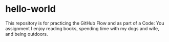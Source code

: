 # hello-world
This repository is for practicing the GitHub Flow and as part of a Code: You assignment
I enjoy reading books, spending time with my dogs and wife, and being outdoors.
